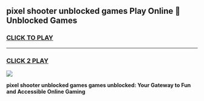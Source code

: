 
## pixel shooter unblocked games Play Online 👋 Unblocked Games
<h3>
<a href="https://premium.freeplayer.one?title=pixel_shooter_unblocked_games&ref=19F">CLICK TO PLAY</a></h3>
<hr>

<h3>
<a href="https://premium.freeplayer.one?title=pixel_shooter_unblocked_games&ref=19F">CLICK 2 PLAY</a>
  
</h3>

<a href="https://premium.freeplayer.one?title=pixel_shooter_unblocked_games&ref=19F"><img src="https://clearcache.store/games.png"></a>


**pixel shooter unblocked games games unblocked: Your Gateway to Fun and Accessible Online Gaming**
